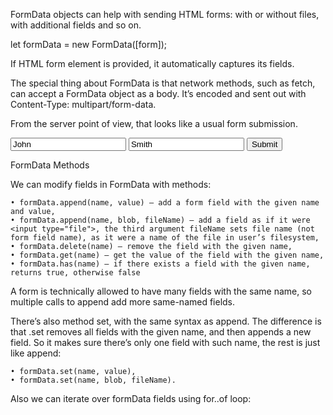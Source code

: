 FormData objects can help with sending HTML forms: with or without files, with additional fields and so on.
  
let formData = new FormData([form]);

If HTML form element is provided, it automatically captures its fields.

The special thing about FormData is that network methods, such as fetch, can accept a FormData object as a body. It’s encoded and sent out with Content-Type: multipart/form-data.

From the server point of view, that looks like a usual form submission.

<form id="formElem">
  <input type="text" name="name" value="John">
  <input type="text" name="surname" value="Smith">
  <input type="submit">
</form>

<script>
  formElem.onsubmit = async (e) => {
    e.preventDefault();
    
    //send formElem data and get response
    let response = await fetch('/article/formdata/post/user', {
      method: 'POST',
      body: new FormData(formElem)
    });
 
    let result = await response.json();
 
    alert(result.message);
  };
</script>

FormData Methods

We can modify fields in FormData with methods:

	• formData.append(name, value) – add a form field with the given name and value,
	• formData.append(name, blob, fileName) – add a field as if it were <input type="file">, the third argument fileName sets file name (not form field name), as it were a name of the file in user’s filesystem,
	• formData.delete(name) – remove the field with the given name,
	• formData.get(name) – get the value of the field with the given name,
	• formData.has(name) – if there exists a field with the given name, returns true, otherwise false

A form is technically allowed to have many fields with the same name, so multiple calls to append add more same-named fields.

There’s also method set, with the same syntax as append. The difference is that .set removes all fields with the given name, and then appends a new field. So it makes sure there’s only one field with such name, the rest is just like append:

	• formData.set(name, value),
	• formData.set(name, blob, fileName).

Also we can iterate over formData fields using for..of loop:

